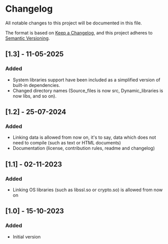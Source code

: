 # Changelog

All notable changes to this project will be documented in this file.

The format is based on [Keep a Changelog](https://keepachangelog.com/en/1.0.0/),
and this project adheres to [Semantic Versioning](https://semver.org/spec/v2.0.0.html).

## [1.3] - 11-05-2025
### Added
- System libraries support have been included as a simplified version of built-in dependencies.
- Changed directory names (Source_files is now src, Dynamic_libraries is now libs, and so on).


## [1.2] - 25-07-2024
### Added
- Linking data is allowed from now on, it's to say, data which does not need to compile (such as text or HTML documents)
- Documentation (license, contribution rules, readme and changelog)


## [1.1] - 02-11-2023
### Added
- Linking OS libraries (such as libssl.so or crypto.so) is allowed from now on


## [1.0] - 15-10-2023
### Added
- Initial version

